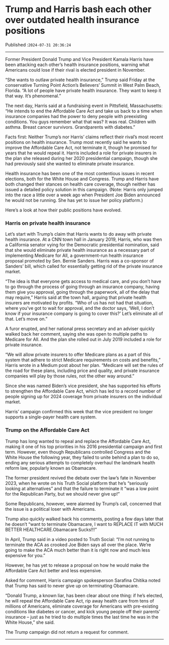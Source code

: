 # Trump and Harris bash each other over outdated health insurance positions

Published :`2024-07-31 20:36:24`

---

Former President Donald Trump and Vice President Kamala Harris have been attacking each other’s health insurance positions, warning what Americans could lose if their rival is elected president in November.

“She wants to outlaw private health insurance,” Trump said Friday at the conservative Turning Point Action’s Believers’ Summit in West Palm Beach, Florida. “A lot of people have private health insurance. They want to keep it that way. It’s phenomenal.”

The next day, Harris said at a fundraising event in Pittsfield, Massachusetts: “He intends to end the Affordable Care Act and take us back to a time when insurance companies had the power to deny people with preexisting conditions. You guys remember what that was? It was real. Children with asthma. Breast cancer survivors. Grandparents with diabetes.”

Facts first: Neither Trump’s nor Harris’ claims reflect their rival’s most recent positions on health insurance. Trump most recently said he wants to improve the Affordable Care Act, not terminate it, though he promised for years that he would repeal it. Harris included a role for private insurers in the plan she released during her 2020 presidential campaign, though she had previously said she wanted to eliminate private insurance.

Health insurance has been one of the most contentious issues in recent elections, both for the White House and Congress. Trump and Harris have both changed their stances on health care coverage, though neither has issued a detailed policy solution in this campaign. (Note: Harris only jumped into the race a little over a week ago when President Joe Biden announced he would not be running. She has yet to issue her policy platform.)

Here’s a look at how their public positions have evolved.

### Harris on private health insurance

Let’s start with Trump’s claim that Harris wants to do away with private health insurance. At a CNN town hall in January 2019, Harris, who was then a California senator vying for the Democratic presidential nomination, said that she would eliminate private health insurance as a necessary part of implementing Medicare for All, a government-run health insurance proposal promoted by Sen. Bernie Sanders. Harris was a co-sponsor of Sanders’ bill, which called for essentially getting rid of the private insurance market.

“The idea is that everyone gets access to medical care, and you don’t have to go through the process of going through an insurance company, having them give you approval, going through the paperwork, all of the delay that may require,” Harris said at the town hall, arguing that private health insurers are motivated by profits. “Who of us has not had that situation, where you’ve got to wait for approval, and the doctor says, ‘Well, I don’t know if your insurance company is going to cover this?’ Let’s eliminate all of that. Let’s move on.”

A furor erupted, and her national press secretary and an adviser quickly walked back her comment, saying she was open to multiple paths to Medicare for All. And the plan she rolled out in July 2019 included a role for private insurance.

“We will allow private insurers to offer Medicare plans as a part of this system that adhere to strict Medicare requirements on costs and benefits,” Harris wrote in a Medium post about her plan. “Medicare will set the rules of the road for these plans, including price and quality, and private insurance companies will play by those rules, not the other way around.”

Since she was named Biden’s vice president, she has supported his efforts to strengthen the Affordable Care Act, which has led to a record number of people signing up for 2024 coverage from private insurers on the individual market.

Harris’ campaign confirmed this week that the vice president no longer supports a single-payer health care system.

### Trump on the Affordable Care Act

Trump has long wanted to repeal and replace the Affordable Care Act, making it one of his top priorities in his 2016 presidential campaign and first term. However, even though Republicans controlled Congress and the White House the following year, they failed to unite behind a plan to do so, ending any serious attempts to completely overhaul the landmark health reform law, popularly known as Obamacare.

The former president revived the debate over the law’s fate in November 2023, when he wrote on his Truth Social platform that he’s “seriously looking at alternatives” and that the failure to terminate it “was a low point for the Republican Party, but we should never give up!”

Some Republicans, however, were alarmed by Trump’s call, concerned that the issue is a political loser with Americans.

Trump also quickly walked back his comments, posting a few days later that he doesn’t “want to terminate Obamacare, I want to REPLACE IT with MUCH BETTER HEALTHCARE.Obamacare Sucks!!!”

In April, Trump said in a video posted to Truth Social: “I’m not running to terminate the ACA as crooked Joe Biden says all over the place. We’re going to make the ACA much better than it is right now and much less expensive for you.”

However, he has yet to release a proposal on how he would make the Affordable Care Act better and less expensive.

Asked for comment, Harris campaign spokesperson Sarafina Chitika noted that Trump has said to never give up on terminating Obamacare.

“Donald Trump, a known liar, has been clear about one thing: if he’s elected, he will repeal the Affordable Care Act, rip away health care from tens of millions of Americans, eliminate coverage for Americans with pre-existing conditions like diabetes or cancer, and kick young people off their parents’ insurance – just as he tried to do multiple times the last time he was in the White House,” she said.

The Trump campaign did not return a request for comment.

---

